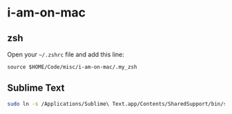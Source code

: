 # i-am-on-mac

## zsh

Open your `~/.zshrc` file and add this line:

`source $HOME/Code/misc/i-am-on-mac/.my_zsh`

## Sublime Text

```bash
sudo ln -s /Applications/Sublime\ Text.app/Contents/SharedSupport/bin/subl /usr/local/bin/sublime
```